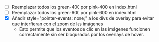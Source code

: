 - [ ] Reemplazar todos los green-400 por pink-400 en index.html
- [ ] Reemplazar todos los green-600 por pink-600 en index.html
- [x] Añadir style="pointer-events: none;" a los divs de overlay para evitar que interfieran con el zoom de las imágenes
  - Esto permite que los eventos de clic en las imágenes funcionen correctamente sin ser bloqueados por los overlays de hover.
